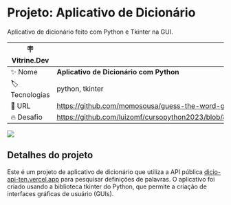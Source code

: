 # Projeto: Aplicativo de Dicionário
Aplicativo de dicionário feito com Python e Tkinter na GUI.

| :placard: Vitrine.Dev |     |
| -------------  | --- |
| :sparkles: Nome        | **Aplicativo de Dicionário com Python**
| :label: Tecnologias | python, tkinter
| :rocket: URL         | https://github.com/momosousa/guess-the-word-game
| :fire: Desafio     | https://github.com/luizomf/cursopython2023/blob/85e3eff2d54b1e24aa96093c46d7d5e77c60075d/aula47.py

<!-- Inserir imagem com a #vitrinedev ao final do link -->
![](https://i.imgur.com/1X7hL42.png#vitrinedev)

## Detalhes do projeto
Este é um projeto de aplicativo de dicionário que utiliza a API pública [dicio-api-ten.vercel.app](https://dicio-api-ten.vercel.app/) para pesquisar definições de palavras. 
O aplicativo foi criado usando a biblioteca tkinter do Python, que permite a criação de interfaces gráficas de usuário (GUIs).
